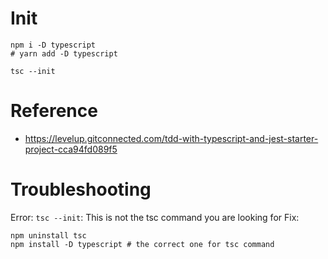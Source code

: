 # Init
```
npm i -D typescript
# yarn add -D typescript

tsc --init
```

# Reference
* https://levelup.gitconnected.com/tdd-with-typescript-and-jest-starter-project-cca94fd089f5

# Troubleshooting
Error: `tsc --init`: This is not the tsc command you are looking for
Fix:
```
npm uninstall tsc
npm install -D typescript # the correct one for tsc command
```
